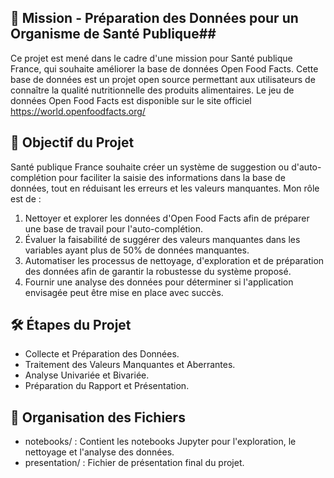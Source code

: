 ## 🚀 Mission - Préparation des Données pour un Organisme de Santé Publique##
Ce projet est mené dans le cadre d'une mission pour Santé publique France, qui souhaite améliorer la base de données Open Food Facts. Cette base de données est un projet open source permettant aux utilisateurs de connaître la qualité nutritionnelle des produits alimentaires.
Le jeu de données Open Food Facts est disponible sur le site officiel https://world.openfoodfacts.org/

## 📝 Objectif du Projet ##
Santé publique France souhaite créer un système de suggestion ou d'auto-complétion pour faciliter la saisie des informations dans la base de données, tout en réduisant les erreurs et les valeurs manquantes. Mon rôle est de :

1. Nettoyer et explorer les données d'Open Food Facts afin de préparer une base de travail pour l'auto-complétion.
2. Évaluer la faisabilité de suggérer des valeurs manquantes dans les variables ayant plus de 50% de données manquantes.
3. Automatiser les processus de nettoyage, d'exploration et de préparation des données afin de garantir la robustesse du système proposé.
4. Fournir une analyse des données pour déterminer si l'application envisagée peut être mise en place avec succès.

## 🛠️ Étapes du Projet ##
* Collecte et Préparation des Données.
* Traitement des Valeurs Manquantes et Aberrantes.
* Analyse Univariée et Bivariée.
* Préparation du Rapport et Présentation.

## 📂 Organisation des Fichiers ## 
* notebooks/ : Contient les notebooks Jupyter pour l'exploration, le nettoyage et l'analyse des données.
* presentation/ : Fichier de présentation final du projet.